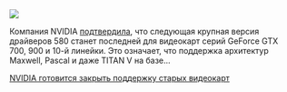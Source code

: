 <!--2025-07-02 14:55:59-->
<div class="yb">
  <div class="rss habr"><img src="https://habrastorage.org/getpro/habr/upload_files/4c9/004/022/4c9004022fece3dc00b38eb7ec53ad2e.png" /><p>Компания NVIDIA <a href="https://forums.developer.nvidia.com/t/unix-graphics-feature-deprecation-schedule/60588" rel="noopener noreferrer nofollow">подтвердила</a>, что следующая крупная версия драйверов 580 станет последней для видеокарт серий GeForce GTX 700, 900 и 10-й линейки. Это означает, что поддержка архитектур Maxwell, Pascal и даже TITAN V на базе... <p class="titl"><a href="https://habr.com/ru/news/924380/?utm_source=habrahabr&utm_medium=rss&utm_campaign=924380">NVIDIA готовится закрыть поддержку старых видеокарт</a></p></div>
</div>
